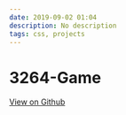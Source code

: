 ```yaml
---
date: 2019-09-02 01:04
description: No description
tags: css, projects
---
```


# 3264-Game

[View on Github](https://github.com/ZMcGuckin/3264-Game)
